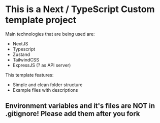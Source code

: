 # This is a Next / TypeScript Custom template project

Main technologies that are being used are:

- NextJS
- Typescript
- Zustand
- TailwindCSS
- ExpressJS (? as API server)

This template features:

- Simple and clean folder structure
- Example files with descriptions

## Environment variables and it's files are NOT in .gitignore! Please add them after you fork
